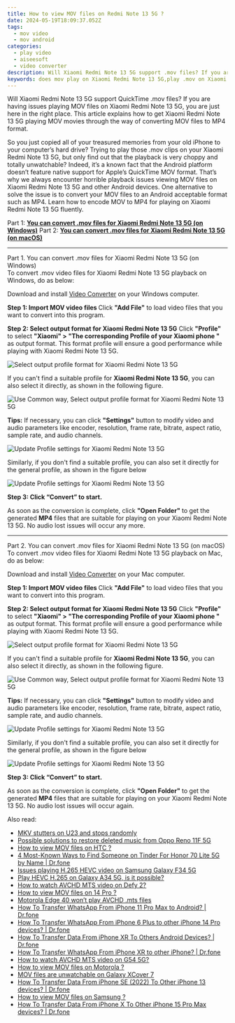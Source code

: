 ```yaml
---
title: How to view MOV files on Redmi Note 13 5G ?
date: 2024-05-19T18:09:37.052Z
tags: 
  - mov video
  - mov android
categories: 
  - play video
  - aiseesoft
  - video converter
description: Will Xiaomi Redmi Note 13 5G support .mov files? If you are having issues playing MOV files on Xiaomi Redmi Note 13 5G, you are just here in the right place. This article explains how to get Xiaomi Redmi Note 13 5G playing MOV movies in simple steps.
keywords: does mov play on Xiaomi Redmi Note 13 5G,play .mov on Xiaomi ,convert mov files for Xiaomi ,mov to Xiaomi Redmi Note 13 5G converter,can't play .mov on Xiaomi ,does mov play on Redmi Note 13 5G,video to mov converter for android,mov codec vlc android,mov to h264 converter android,mov file not supported in Xiaomi Redmi Note 13 5G,mov converter for android,mov video converter for android
---
```


<div class="atpl-content atpl-for-aiseesoft-video-converter play-mov-on-android">

<div class="atpl-post-description-part-1">
<div class="tpl-content-sub-paragraph-normal">
  <p>
    Will Xiaomi Redmi Note 13 5G support QuickTime .mov files? If you are having issues playing MOV files on Xiaomi Redmi Note 13 5G, you are just here in the right place. This article explains how to get Xiaomi Redmi Note 13 5G playing MOV movies through the way of converting MOV files to MP4 format.
  </p>
</div>
</div>



<div class="atpl-post-description-part-2">
<div class="tpl-content-sub-paragraph-content">
  <p>
    So you just copied all of your treasured memories from your old iPhone to your computer’s hard drive? Trying to play those .mov clips on your Xiaomi Redmi Note 13 5G, but only find out that the playback is very choppy and totally unwatchable? Indeed, it’s a known fact that the Android platform doesn’t feature native support for Apple’s QuickTime MOV format. That’s why we always encounter horrible playback issues viewing MOV files on Xiaomi Redmi Note 13 5G and other Android devices. One alternative to solve the issue is to convert your MOV files to an Android acceptable format such as MP4. Learn how to encode MOV to MP4 for playing on Xiaomi Redmi Note 13 5G fluently.
  </p>
</div>
</div>

Part 1: <strong><a href="#p1">You can convert .mov files for Xiaomi Redmi Note 13 5G (on Windows)</a></strong>
Part 2: <strong><a href="#p2">You can convert .mov files for Xiaomi Redmi Note 13 5G (on macOS)</a></strong>

<!-- Part 1 -->
<a id="p1" name="p1" ></a><hr>

<div class="atpl-step-part-style">Part 1. You can convert .mov files for Xiaomi Redmi Note 13 5G (on Windows)</div>
To convert .mov video files for Xiaomi Redmi Note 13 5G playback on Windows, do as below:

Download and install <a class="atpl-step-content-a-style" href="https://tools.techidaily.com/aiseesoft-total-video-converter/" >Video Converter</a> on your Windows computer.


<strong>Step 1: Import MOV video files </strong>
Click <b>"Add File"</b> to load video files that you want to convert into this program.

<strong>Step 2: Select output format for Xiaomi Redmi Note 13 5G</strong>
Click <b>"Profile"</b> to select <b>"Xiaomi" > "The corresponding Profile of your Xiaomi phone "</b> as output format. This format profile will ensure a good performance while playing with Xiaomi Redmi Note 13 5G.

<img src="https://tools.techidaily.com/images/apps/aiseesoft/video-converter/devices/xiaomi/fv.mp4/win/profile.png" class="atpl-imgstyle" alt="Select output profile format for Xiaomi Redmi Note 13 5G" />

If you can't find a suitable profile for **Xiaomi Redmi Note 13 5G**, you can also select it directly, as shown in the following figure.

<img src="https://tools.techidaily.com/images/apps/aiseesoft/video-converter/devices/common_android/fv.mp4/win/profile.png" class="atpl-imgstyle" alt="Use Common way, Select output profile format for Xiaomi Redmi Note 13 5G" />

<strong>Tips:</strong>
If necessary, you can click <b>"Settings"</b> button to modify video and audio parameters like encoder, resolution, frame rate, bitrate, aspect ratio, sample rate, and audio channels. 

<img src="https://tools.techidaily.com/images/apps/aiseesoft/video-converter/devices/xiaomi/fv.mp4/win/settings.png" class="atpl-imgstyle"  alt="Update Profile settings for Xiaomi Redmi Note 13 5G" />

Similarly, if you don't find a suitable profile, you can also set it directly for the general profile, as shown in the figure below

<img src="https://tools.techidaily.com/images/apps/aiseesoft/video-converter/devices/common_android/fv.mp4/win/settings.png" class="atpl-imgstyle"  alt="Update Profile settings for Xiaomi Redmi Note 13 5G" />

<strong>Step 3: Click “Convert” to start.</strong>

As soon as the conversion is complete, click <b>"Open Folder"</b> to get the generated <b>MP4</b> files that are suitable for playing on your Xiaomi Redmi Note 13 5G. No audio lost issues will occur any more.

<!-- Part 2 -->
<a id="p2" name="p2"></a><hr>

<div class="atpl-step-part-style">Part 2. You can convert .mov files for Xiaomi Redmi Note 13 5G (on macOS)</div>
To convert .mov video files for Xiaomi Redmi Note 13 5G playback on Mac, do as below:

Download and install <a class="atpl-step-content-a-style" href="https://tools.techidaily.com/aiseesoft-total-video-converter/" >Video Converter</a> on your Mac computer.

<strong>Step 1: Import MOV video files </strong>
Click <b>"Add File"</b> to load video files that you want to convert into this program.

<strong>Step 2: Select output format for Xiaomi Redmi Note 13 5G</strong>
Click <b>"Profile"</b> to select <b>"Xiaomi" > "The corresponding Profile of your Xiaomi phone "</b> as output format. This format profile will ensure a good performance while playing with Xiaomi Redmi Note 13 5G.

<img src="https://tools.techidaily.com/images/apps/aiseesoft/video-converter/devices/xiaomi/fv.mp4/mac/profile.png" class="atpl-imgstyle" alt="Select output profile format for Xiaomi Redmi Note 13 5G" />

If you can't find a suitable profile for **Xiaomi Redmi Note 13 5G**, you can also select it directly, as shown in the following figure.

<img src="https://tools.techidaily.com/images/apps/aiseesoft/video-converter/devices/common_android/fv.mp4/mac/profile.png" class="atpl-imgstyle" alt="Use Common way, Select output profile format for Xiaomi Redmi Note 13 5G" />

<strong>Tips:</strong>
If necessary, you can click <b>"Settings"</b> button to modify video and audio parameters like encoder, resolution, frame rate, bitrate, aspect ratio, sample rate, and audio channels. 

<img src="https://tools.techidaily.com/images/apps/aiseesoft/video-converter/devices/xiaomi/fv.mp4/mac/settings.png" class="atpl-imgstyle"  alt="Update Profile settings for Xiaomi Redmi Note 13 5G" />

Similarly, if you don't find a suitable profile, you can also set it directly for the general profile, as shown in the figure below

<img src="https://tools.techidaily.com/images/apps/aiseesoft/video-converter/devices/common_android/fv.mp4/win/settings.png" class="atpl-imgstyle"  alt="Update Profile settings for Xiaomi Redmi Note 13 5G" />

<strong>Step 3: Click “Convert” to start.</strong>

As soon as the conversion is complete, click <b>"Open Folder"</b> to get the generated <b>MP4</b> files that are suitable for playing on your Xiaomi Redmi Note 13 5G. No audio lost issues will occur again.



<div class="atpl-post-end">
  <div class="atpl-post-device-model-description">
    
  </div>
</div>

<ins class="adsbygoogle"
     style="display:block"
     data-ad-client="ca-pub-7571918770474297"
     data-ad-slot="8358498916"
     data-ad-format="auto"
     data-full-width-responsive="true"></ins>


</div>
<span class="atpl-alsoreadstyle">Also read:</span>
<div><ul>
<li><a href="https://review-topics.techidaily.com/mkv-stutters-on-u23-and-stops-randomly-by-aiseesoft-video-converter-play-mkv-on-android/" ><u>MKV stutters on U23 and stops randomly</u></a></li>
<li><a href="https://review-topics.techidaily.com/possible-solutions-to-restore-deleted-music-from-oppo-reno-11f-5g-by-fonelab-android-recover-music/" ><u>Possible solutions to restore deleted music from Oppo Reno 11F 5G</u></a></li>
<li><a href="https://review-topics.techidaily.com/how-to-view-mov-files-on-htc-by-aiseesoft-video-converter-play-mov-on-android/" ><u>How to view MOV files on HTC  ?</u></a></li>
<li><a href="https://review-topics.techidaily.com/4-most-known-ways-to-find-someone-on-tinder-for-honor-70-lite-5g-by-name-drfone-by-drfone-virtual-android/" ><u>4 Most-Known Ways to Find Someone on Tinder For Honor 70 Lite 5G by Name | Dr.fone</u></a></li>
<li><a href="https://review-topics.techidaily.com/issues-playing-h-265-hevc-video-on-samsung-galaxy-f34-5g-by-aiseesoft-video-converter-play-hevc-video-on-android/" ><u>Issues playing H.265 HEVC video on Samsung Galaxy F34 5G</u></a></li>
<li><a href="https://review-topics.techidaily.com/play-hevc-h-265-on-galaxy-a34-5g-is-it-possible-by-aiseesoft-video-converter-play-hevc-video-on-android/" ><u>Play HEVC H.265 on Galaxy A34 5G, is it possible?</u></a></li>
<li><a href="https://review-topics.techidaily.com/how-to-watch-avchd-mts-video-on-defy-2-by-aiseesoft-video-converter-play-mts-on-android/" ><u>How to watch AVCHD MTS video on Defy 2?</u></a></li>
<li><a href="https://review-topics.techidaily.com/how-to-view-mov-files-on-14-pro-by-aiseesoft-video-converter-play-mov-on-android/" ><u>How to view MOV files on 14 Pro ?</u></a></li>
<li><a href="https://review-topics.techidaily.com/motorola-edge-40-won-t-play-avchd-mts-files-by-aiseesoft-video-converter-play-mts-on-android/" ><u>Motorola Edge 40 won’t play AVCHD .mts files</u></a></li>
<li><a href="https://review-topics.techidaily.com/how-to-transfer-whatsapp-from-iphone-11-pro-max-to-android-drfone-by-drfone-transfer-whatsapp-from-ios-transfer-whatsapp-from-ios/" ><u>How To Transfer WhatsApp From iPhone 11 Pro Max to Android? | Dr.fone</u></a></li>
<li><a href="https://review-topics.techidaily.com/how-to-transfer-whatsapp-from-iphone-6-plus-to-other-iphone-14-pro-devices-drfone-by-drfone-transfer-whatsapp-from-ios-transfer-whatsapp-from-ios/" ><u>How To Transfer WhatsApp From iPhone 6 Plus to other iPhone 14 Pro devices? | Dr.fone</u></a></li>
<li><a href="https://review-topics.techidaily.com/how-to-transfer-data-from-iphone-xr-to-others-android-devices-drfone-by-drfone-transfer-data-from-ios-transfer-data-from-ios/" ><u>How To Transfer Data From iPhone XR To Others Android Devices? | Dr.fone</u></a></li>
<li><a href="https://review-topics.techidaily.com/how-to-transfer-whatsapp-from-iphone-xr-to-other-iphone-drfone-by-drfone-transfer-whatsapp-from-ios-transfer-whatsapp-from-ios/" ><u>How To Transfer WhatsApp From iPhone XR to other iPhone? | Dr.fone</u></a></li>
<li><a href="https://review-topics.techidaily.com/how-to-watch-avchd-mts-video-on-g54-5g-by-aiseesoft-video-converter-play-mts-on-android/" ><u>How to watch AVCHD MTS video on G54 5G?</u></a></li>
<li><a href="https://review-topics.techidaily.com/how-to-view-mov-files-on-motorola-by-aiseesoft-video-converter-play-mov-on-android/" ><u>How to view MOV files on Motorola ?</u></a></li>
<li><a href="https://review-topics.techidaily.com/mov-files-are-unwatchable-on-galaxy-xcover-7-by-aiseesoft-video-converter-play-mov-on-android/" ><u>MOV files are unwatchable on Galaxy XCover 7</u></a></li>
<li><a href="https://review-topics.techidaily.com/how-to-transfer-data-from-iphone-se-2022-to-other-iphone-13-devices-drfone-by-drfone-transfer-data-from-ios-transfer-data-from-ios/" ><u>How To Transfer Data From iPhone SE (2022) To Other iPhone 13 devices? | Dr.fone</u></a></li>
<li><a href="https://review-topics.techidaily.com/how-to-view-mov-files-on-samsung-by-aiseesoft-video-converter-play-mov-on-android/" ><u>How to view MOV files on Samsung  ?</u></a></li>
<li><a href="https://review-topics.techidaily.com/how-to-transfer-data-from-iphone-x-to-other-iphone-15-pro-max-devices-drfone-by-drfone-transfer-data-from-ios-transfer-data-from-ios/" ><u>How To Transfer Data From iPhone X To Other iPhone 15 Pro Max devices? | Dr.fone</u></a></li>
</ul></div>

<ins class="adsbygoogle"
    style="display:block"
    data-ad-format="autorelaxed"
    data-ad-client="ca-pub-7571918770474297"
    data-ad-slot="1223367746"></ins>


